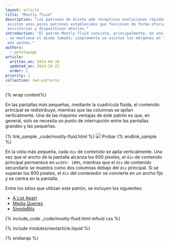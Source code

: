 ```yaml
---
layout: article
title: "Mostly fluid"
description: "Los patrones de diseño web receptivos evolucionan rápidamente, pero
 existen unos pocos patrones establecidos que funcionan de forma eficiente en los diferentes
 escritorios y dispositivos móviles."
introduction: "El patrón Mostly fluid consiste, principalmente, en una cuadrícula fluida.  Por lo general, en las pantallas grandes o medianas
, se mantiene el mismo tamaño; simplemente se ajustan los márgenes en las pantallas
 más anchas."
authors:
  - petelepage
article:
  written_on: 2014-04-30
  updated_on: 2014-10-21
  order: 1
priority: 1
collection: rwd-patterns
---
```


{% wrap content%}

En las pantallas más pequeñas, mediante la cuadrícula fluida, el contenido principal se redistribuye,
mientras que las columnas se apilan verticalmente.  Una de las mayores ventajas de este patrón es
que, en general, solo se necesita un punto de interrupción entre las pantallas grandes y las
pequeñas.

{% link_sample _code/mostly-fluid.html %}
  <img src="imgs/mostly-fluid.svg">
  Probar
{% endlink_sample %}

En la vista más pequeña, cada `div` de contenido se apila verticalmente.  Una vez que el ancho de la pantalla
alcanza los 600 píxeles, el `div` de contenido principal permanece en `width: 100%`, mientras que el
 `div` de contenido secundario se muestra como dos columnas debajo del `div` principal.  Si se superan los
800 píxeles, el `div` del contenedor se convierte en un ancho fijo y se centra en la pantalla.

Entre los sitios que utilizan este patrón, se incluyen los siguientes:

 * [A List Apart](http://mediaqueri.es/ala/)
 * [Media Queries](http://mediaqueri.es/)
 * [SimpleBits](http://simplebits.com/)


{% include_code _code/mostly-fluid.html mfluid css %}

{% include modules/nextarticle.liquid %}

{% endwrap %}
